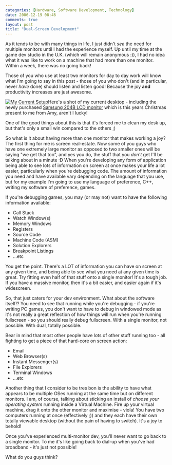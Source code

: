 ```yaml
---
categories: [Hardware, Software Development, Technology]
date: 2006-12-19 08:46
comments: true
layout: post
title: "Dual-Screen Development"
---
```

As it tends to be with many things in life, I just didn't <em>see</em> the need for multiple monitors until I had the experience myself. Up until my time at the game dev studio in the U.K. (which will remain anonymous :)), I had no idea what it was like to work on a machine that had more than one monitor. Within a week, there was no going back!

Those of you who use at least two monitors for day to day work will know what I'm going to say in this post - those of you who don't (and in particular, never <em>have</em> done) should listen and listen good! Because the joy <strong>and</strong> productivity increases are just awesome.

<a href="/uploads/2006/12/cimg2375.JPG" title="My Current Setup" rel="lightbox"><img src="/uploads/2006/12/cimg2375.thumbnail.JPG" alt="My Current Setup" class="InlineImageRight" /></a>Here's a shot of my current desktop - including the newly purchased <a href="http://www.samsung.com/Products/Monitor/LCD_Digital/LS20BRDBSQXAA.asp" target="_blank" title="Samsung 204B">Samsung 204B LCD monitor</a> which is this years Christmas present to me from Amy, aren't I lucky!

One of the good things about this is that it's forced me to clean my desk up, but that's only a small win compared to the others ;)

So what is it about having more than one monitor that makes working a joy? The first thing for me is screen real-estate. Now some of you guys who have one extremely large monitor as opposed to two smaller ones will be saying "we get that too", and yes you do, the stuff that you <em>don't</em> get I'll be talking about in a minute :D When you're developing any form of application being able to see lots of information on screen at once makes your life a lot easier, particularly when you're debugging code. The amount of information you need and have available vary depending on the language that you use, but for my example I'm going to use my language of preference, C++, writing my software of preference, games.

If you're debugging games, you may (or may not) want to have the following information available:
<ul><li>Call Stack</li><li>Watch Window(s)</li><li>Memory Windows</li><li>Registers</li><li>Source Code</li><li>Machine Code (ASM)</li><li>Solution Explorers</li><li>Breakpoint Listings</li><li>...etc</li></ul>You get the point. There's a LOT of information you can have on screen at any given time, and being able to see what you need at any given time is great. Try fitting even half of that stuff onto a single monitor! It's a tough job. If you have a massive monitor, then it's a bit easier, and easier again if it's widescreen.

So, that just caters for your dev environment. What about the software itself!? You need to see that running while you're debugging - if you're writing PC games, you don't want to have to debug in windowed mode as it's not really a great reflection of how things will run when you're running fullscreen - so you should really debug fullscreen. With a single monitor, not possible. With dual, totally possible.

Bear in mind that most other people have lots of other stuff running too - all fighting to get a piece of that hard-core on screen action:
<ul><li>Email</li><li>Web Browser(s)</li><li>Instant Messenger(s)</li><li>File Explorers</li><li>Terminal Windows</li><li>...etc</li></ul>

Another thing that I consider to be tres bon is the ability to have what appears to be multiple OSes running at the same time but on different monitors. I am, of course, talking about sticking an install of <em>*choose your operating system*</em> running inside a Virtual Machine. Fire up your virtual machine, drag it onto the other monitor and maximise - viola! You have two computers running at once (effectively ;)) and they each have their own totally viewable desktop (without the pain of having to switch). It's a joy to behold!

Once you've experienced multi-monitor dev, you'll never want to go back to a single monitor. To me it's like going back to dial-up when you've had broadband - it's just not possible!

What do you guys think?
